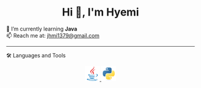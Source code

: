<h1 align="center">Hi 👋, I'm Hyemi</h1>


🌱 I’m currently learning <strong>Java</strong><br>
📫 Reach me at: <a href="mailto:jhmi1379@gmail.com">jhmi1379@gmail.com</a>


---

🛠️ Languages and Tools

<p align="center">
  <a href="https://www.java.com" target="_blank" rel="noreferrer">
    <img src="https://raw.githubusercontent.com/devicons/devicon/master/icons/java/java-original.svg" alt="Java" width="40" height="40"/>
  </a>
  <a href="https://www.python.org" target="_blank" rel="noreferrer">
    <img src="https://raw.githubusercontent.com/devicons/devicon/master/icons/python/python-original.svg" alt="Python" width="40" height="40"/>
  </a>
</p>
